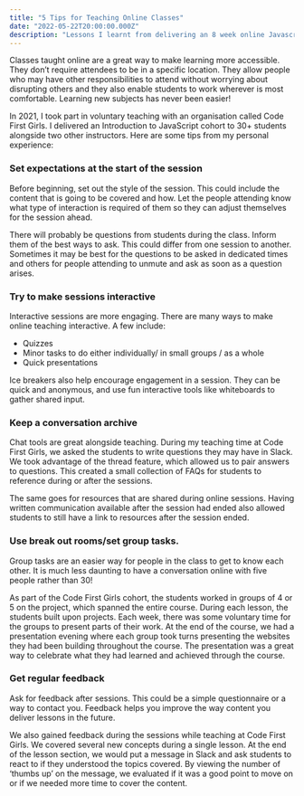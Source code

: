 ```yaml
---
title: "5 Tips for Teaching Online Classes"
date: "2022-05-22T20:00:00.000Z"
description: "Lessons I learnt from delivering an 8 week online Javascript course"
---
```


Classes taught online are a great way to make learning more accessible. They don’t require attendees to be in a specific location. They allow people who may have other responsibilities to attend without worrying about disrupting others and they also enable students to work wherever is most comfortable. Learning new subjects has never been easier!

In 2021, I took part in voluntary teaching with an organisation called Code First Girls. I delivered an Introduction to JavaScript cohort to 30+ students alongside two other instructors. Here are some tips from my personal experience:

### Set expectations at the start of the session

Before beginning, set out the style of the session. This could include the content that is going to be covered and how. Let the people attending know what type of interaction is required of them so they can adjust themselves for the session ahead.

There will probably be questions from students during the class. Inform them of the best ways to ask. This could differ from one session to another. Sometimes it may be best for the questions to be asked in dedicated times and others for people attending to unmute and ask as soon as a question arises.

### Try to make sessions interactive

Interactive sessions are more engaging. There are many ways to make online teaching interactive. A few include:

- Quizzes
- Minor tasks to do either individually/ in small groups / as a whole
- Quick presentations

Ice breakers also help encourage engagement in a session. They can be quick and anonymous, and use fun interactive tools like whiteboards to gather shared input.

### Keep a conversation archive

Chat tools are great alongside teaching. During my teaching time at Code First Girls, we asked the students to write questions they may have in Slack. We took advantage of the thread feature, which allowed us to pair answers to questions. This created a small collection of FAQs for students to reference during or after the sessions.

The same goes for resources that are shared during online sessions. Having written communication available after the session had ended also allowed students to still have a link to resources after the session ended.

### Use break out rooms/set group tasks.

Group tasks are an easier way for people in the class to get to know each other. It is much less daunting to have a conversation online with five people rather than 30!

As part of the Code First Girls cohort, the students worked in groups of 4 or 5 on the project, which spanned the entire course. During each lesson, the students built upon projects. Each week, there was some voluntary time for the groups to present parts of their work. At the end of the course, we had a presentation evening where each group took turns presenting the websites they had been building throughout the course. The presentation was a great way to celebrate what they had learned and achieved through the course.

### Get regular feedback

Ask for feedback after sessions. This could be a simple questionnaire or a way to contact you. Feedback helps you improve the way content you deliver lessons in the future.

We also gained feedback during the sessions while teaching at Code First Girls. We covered several new concepts during a single lesson. At the end of the lesson section, we would put a message in Slack and ask students to react to if they understood the topics covered. By viewing the number of ‘thumbs up’ on the message, we evaluated if it was a good point to move on or if we needed more time to cover the content.
